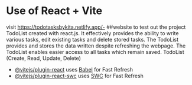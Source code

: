 # Use of React + Vite
visit https://todotasksbykita.netlify.app/- ##website to test out the project
TodoList created with react.js. It effectively provides the ability to write  various tasks, edit existing tasks and delete stored tasks.
The TodoList provides and stores the data written  despite refreshing the webpage.
The TodoList enables easier access to all tasks which remain saved.
TodoList (Create, Read, Update, Delete)
- [@vitejs/plugin-react](https://github.com/vitejs/vite-plugin-react/blob/main/packages/plugin-react/README.md) uses [Babel](https://babeljs.io/) for Fast Refresh
- [@vitejs/plugin-react-swc](https://github.com/vitejs/vite-plugin-react-swc) uses [SWC](https://swc.rs/) for Fast Refresh

